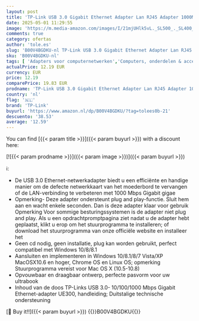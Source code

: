 ```yaml
---
layout: post
title: 'TP-Link USB 3.0 Gigabit Ethernet Adapter Lan RJ45 Adapter 1000Mbps voor Mac OS Windows 11 10 8 7 Linux  Compatibel met PC Laptop Switch Xiaomi  Wit  UE300 '
date: 2025-05-01 11:29:55
image: 'https://m.media-amazon.com/images/I/21mjUHlk5vL._SL500_._SL400_.jpg'
comments: true
category: ofertas
author: 'tole.es'
slug: 'B00V4BGDKU-nl TP-Link USB 3.0 Gigabit Ethernet Adapter Lan RJ45 Adapter...'
sku: 'B00V4BGDKU-nl'
tags: [ 'Adapters voor computernetwerken','Computers, onderdelen & accessoires','Elektronica','Netwerkapparaten','USB-netwerkadapters','tp-link','🇳🇱', ]
actualPrice: 12.19 EUR
currency: EUR
price: 12.19
comparePrice: 19.83 EUR
prodname: 'TP-Link USB 3.0 Gigabit Ethernet Adapter Lan RJ45 Adapter 1000Mbps voor Mac OS Windows 11 10 8 7 Linux  Compatibel met PC Laptop Switch Xiaomi  Wit  UE300 '
country: 'nl'
flag: '🇳🇱'
brand: 'TP-Link'
buyurl: 'https://www.amazon.nl/dp/B00V4BGDKU/?tag=tolees0b-21'
descuento: '38.53'
average: '12.59'
---
```


You can find [{{< param title >}}]({{< param buyurl >}}) with a discount here:

[![{{< param prodname >}}]({{< param image >}})]({{< param buyurl >}})

ℹ️:

- De USB 3.0 Ethernet-netwerkadapter biedt u een efficiënte en handige manier om de defecte netwerkkaart van het moederbord te vervangen of de LAN-verbinding te verbeteren met 1000 Mbps Gigabit gigae
- Opmerking- Deze adapter ondersteunt plug and play-functie. Sluit hem aan en wacht enkele seconden. Dan is deze adapter klaar voor gebruik Opmerking Voor sommige besturingssystemen is de adapter niet plug and play. Als u een opdrachtpromptpagina ziet nadat u de adapter hebt geplaatst, klikt u erop om het stuurprogramma te installeren; of download het stuurprogramma van onze officiële website en installeer het
- Geen cd nodig, geen installatie, plug kan worden gebruikt, perfect compatibel met Windows 10/8/8.1
- Aansluiten en implementeren in Windows 10/8.1/8/7 Vista/XP MacOSX10.6 en hoger, Chrome OS en Linux OS; opmerking Stuurprogramma vereist voor Mac OS X (10.5-10.8)
- Opvouwbaar en draagbaar ontwerp, perfecte pasvorm voor uw ultrabook
- Inhoud van de doos TP-Links USB 3.0- 10/100/1000 Mbps Gigabit Ethernet-adapter UE300, handleiding; Duitstalige technische ondersteuning

[🛒 Buy it!!]({{< param buyurl >}})
{{<world>}}B00V4BGDKU{{</world>}}
